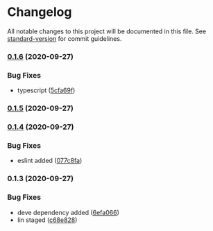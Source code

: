 # Changelog

All notable changes to this project will be documented in this file. See [standard-version](https://github.com/conventional-changelog/standard-version) for commit guidelines.

### [0.1.6](https://github.com/sumitnitsurat/react-template/compare/v0.1.5...v0.1.6) (2020-09-27)


### Bug Fixes

* typescript ([5cfa69f](https://github.com/sumitnitsurat/react-template/commit/5cfa69f6e54925ac31ce9ed582d85f1cc8879af0))

### [0.1.5](https://github.com/sumitnitsurat/react-template/compare/v0.1.4...v0.1.5) (2020-09-27)

### [0.1.4](https://github.com/sumitnitsurat/react-template/compare/v0.1.3...v0.1.4) (2020-09-27)


### Bug Fixes

* eslint added ([077c8fa](https://github.com/sumitnitsurat/react-template/commit/077c8fa7e0f88a1f75df363f77bef497ffc188c3))

### 0.1.3 (2020-09-27)


### Bug Fixes

* deve dependency added ([6efa066](https://github.com/sumitnitsurat/react-template/commit/6efa066cce21fa5c963110f481fd80f6dcddcd22))
* lin staged ([c68e828](https://github.com/sumitnitsurat/react-template/commit/c68e828770305f57ea470370073a96a49dae68ac))
